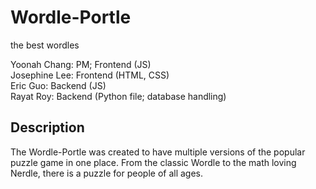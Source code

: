 # Wordle-Portle
the best wordles

Yoonah Chang: PM; Frontend (JS)  
Josephine Lee: Frontend (HTML, CSS)  
Eric Guo: Backend (JS)  
Rayat Roy: Backend (Python file; database handling)    

## Description
   The Wordle-Portle was created to have multiple versions of the popular puzzle game in one place. From the classic Wordle to the math loving Nerdle, there is a puzzle for people of all ages.
